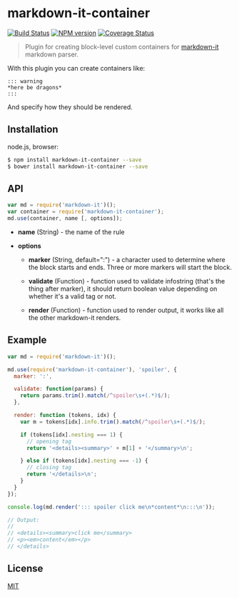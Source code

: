 # markdown-it-container

[![Build Status](https://img.shields.io/travis/markdown-it/markdown-it-container/master.svg?style=flat)](https://travis-ci.org/markdown-it/markdown-it-container)
[![NPM version](https://img.shields.io/npm/v/markdown-it-container.svg?style=flat)](https://www.npmjs.org/package/markdown-it-container)
[![Coverage Status](https://img.shields.io/coveralls/markdown-it/markdown-it-container/master.svg?style=flat)](https://coveralls.io/r/markdown-it/markdown-it-container?branch=master)

> Plugin for creating block-level custom containers for [markdown-it](https://github.com/markdown-it/markdown-it) markdown parser.

With this plugin you can create containers like:

```
::: warning
*here be dragons*
:::
```

And specify how they should be rendered.

## Installation

node.js, browser:

```bash
$ npm install markdown-it-container --save
$ bower install markdown-it-container --save
```

## API

```js
var md = require('markdown-it')();
var container = require('markdown-it-container');
md.use(container, name [, options]);
```

 - __name__ (String) - the name of the rule

 - __options__

   - __marker__ (String, default=":") - a character used to determine where
     the block starts and ends. Three or more markers will start the block.

   - __validate__ (Function) - function used to validate infostring (that's
     the thing after marker), it should return boolean value depending on 
     whether it's a valid tag or not.

   - __render__ (Function) - function used to render output, it works like
     all the other markdown-it renders.

## Example

```js
var md = require('markdown-it')();

md.use(require('markdown-it-container'), 'spoiler', {
  marker: ':',

  validate: function(params) {
    return params.trim().match(/^spoiler\s+(.*)$/);
  },

  render: function (tokens, idx) {
    var m = tokens[idx].info.trim().match(/^spoiler\s+(.*)$/);

    if (tokens[idx].nesting === 1) {
      // opening tag
      return '<details><summary>' + m[1] + '</summary>\n';

    } else if (tokens[idx].nesting === -1) {
      // closing tag
      return '</details>\n';
    }
  }
});

console.log(md.render('::: spoiler click me\n*content*\n:::\n'));

// Output:
//
// <details><summary>click me</summary>
// <p><em>content</em></p>
// </details>
```

## License

[MIT](https://github.com/markdown-it/markdown-it-container/blob/master/LICENSE)
